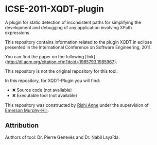 # ICSE-2011-XQDT-plugin
A plugin for static detection of inconsistent paths for simplifying the development and debugging of any application involving XPath expressions.

This repository contains information related to the plugin XQDT in eclipse  presented in the International Conference on Software Engineering, 2011.

You can find the paper on the following  [link] (http://dl.acm.org/citation.cfm?doid=1985793.1985967).

This repository is not the original repository for this tool.

In this repository, for XQDT-Plugin you will find:

* :x: Source code (not available)
* :x: Executable tool (not available)

This repository was constructed by [Rishi Anne](https://github.com/rishielnino) under the supervision of [Emerson Murphy-Hill](https://github.com/CaptainEmerson).

## Attribution

Authors of tool: Dr. 	Pierre Genevès and Dr. Nabil Layaïda.
